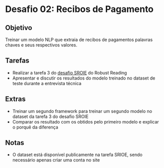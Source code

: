 # Desafio 02: Recibos de Pagamento

## Objetivo

Treinar um modelo NLP que extraia de recibos de pagamentos palavras chaves e seus respectivos valores.

## Tarefas

- Realizar a tarefa 3 do [desafio SROIE](https://rrc.cvc.uab.es/?ch=13&com=tasks) do Robust Reading
- Apresentar e discutir os resultados do modelo treinado no dataset de teste durante a entrevista técnica 

## Extras

- Treinar um segundo framework para treinar um segundo modelo no dataset da tarefa 3 do desafio SROIE 
- Comparar os resultado com os obtidos pelo primeiro modelo e explicar o porquê da diferença

## Notas

- O dataset está disponível publicamente na tarefa SRIOE, sendo necessário apenas criar uma conta no site

